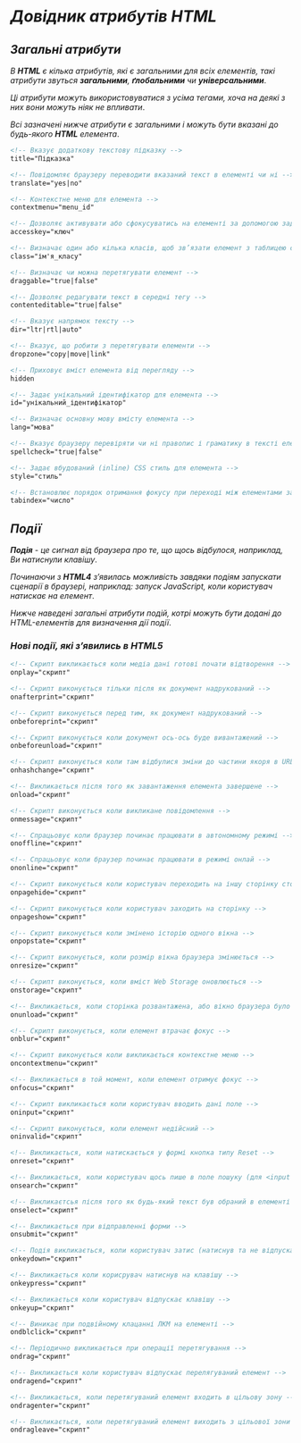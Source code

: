 # ***Довідник атрибутів HTML***

## *Загальні атрибути*
*В ***HTML*** є кілька атрибутів, які є загальними для всіх елементів, такі атрибути звуться **загальними**, **ґлобальними** чи **універсальними***.

*Ці атрибути можуть використовуватися з усіма тегами, хоча на деякі з них вони можуть ніяк не впливати*.

*Всі зазначені нижче атрибути є загальними і можуть бути вказані до будь-якого **HTML** елемента*.

```html
<!-- Вказує додаткову текстову підказку -->
title="Підказка"

<!-- Повідомляє браузеру переводити вказаний текст в елементі чи ні -->
translate="yes|no"

<!-- Контекстне меню для елемента -->
contextmenu="menu_id"

<!-- Дозволяє активувати або сфокусуватись на елементі за допомогою заданого сполучення клавіш -->
accesskey="ключ"

<!-- Визначає один або кілька класів, щоб зв’язати елемент з таблицею стилів (CSS) -->
class="ім'я_класу"

<!-- Визначає чи можна перетягувати елемент -->
draggable="true|false"

<!-- Дозволяє редагувати текст в середні тегу -->
contenteditable="true|false"

<!-- Вказує напрямок тексту -->
dir="ltr|rtl|auto"

<!-- Вказує, що робити з перетягувати елементи -->
dropzone="copy|move|link"

<!-- Приховує вміст елемента від перегляду -->
hidden

<!-- Задає унікальний ідентифікатор для елемента -->
id="унікальний_ідентифікатор"

<!-- Визначає основну мову вмісту елемента -->
lang="мова"

<!-- Вказує браузеру перевіряти чи ні правопис і граматику в тексті елемента -->
spellcheck="true|false"

<!-- Задає вбудований (inline) CSS стиль для елемента -->
style="стиль"

<!-- Встановлює порядок отримання фокусу при переході між елементами за допомогою клавіші Tab -->
tabindex="число"
```

## ***Події***
***Подія*** - *це сигнал від браузера про те, що щось відбулося, наприклад, Ви натиснули клавішу*.

*Починаючи з **HTML4** з’явилась можливість завдяки подіям запускати сценарії в браузері, наприклад: запуск JavaScript, коли користувач натискає на елемент*.

*Нижче наведені загальні атрибути подій, котрі можуть бути додані до HTML-елементів для визначення дії події*.

### ***Нові події, які з’явились в HTML5***
```html
<!-- Скрипт викликається коли медіа дані готові почати відтворення -->
onplay="скрипт"

<!-- Скрипт виконується тільки після як документ надрукований -->
onafterprint="скрипт"

<!-- Скрипт виконується перед тим, як документ надрукований -->
onbeforeprint="скрипт"

<!-- Скрипт виконується коли документ ось-ось буде вивантажений -->
onbeforeunload="скрипт"

<!-- Скрипт виконується коли там відбулися зміни до частини якоря в URL -->
onhashchange="скрипт"

<!-- Викликається після того як завантаження елемента завершене -->
onload="скрипт"

<!-- Скрипт виконується коли викликане повідомлення -->
onmessage="скрипт"

<!-- Спрацьовує коли браузер починає працювати в автономному режимі -->
onoffline="скрипт"

<!-- Спрацьовує коли браузер починає працювати в режимі онлай -->
ononline="скрипт"

<!-- Скрипт виконується коли користувач переходить на іншу сторінку сторінку -->
onpagehide="скрипт"

<!-- Скрипт виконується коли користувач заходить на сторінку -->
onpageshow="скрипт"

<!-- Скрипт виконується коли змінено історію одного вікна -->
onpopstate="скрипт"

<!-- Скрипт виконується, коли розмір вікна браузера змінюється -->
onresize="скрипт"

<!-- Скрипт виконується, коли вміст Web Storage оновлюється -->
onstorage="скрипт"

<!-- Викликається, коли сторінка розвантажена, або вікно браузера було зачинено -->
onunload="скрипт"

<!-- Скрипт виконується, коли елемент втрачає фокус -->
onblur="скрипт"

<!-- Скрипт виконується коли викликається контекстне меню -->
oncontextmenu="скрипт"

<!-- Викликається в той момент, коли елемент отримує фокус -->
onfocus="скрипт"

<!-- Скрипт викликається коли користувач вводить дані поле -->
oninput="скрипт"

<!-- Скрипт виконується, коли елемент недійсний -->
oninvalid="скрипт"

<!-- Викликається, коли натискається у формі кнопка типу Reset -->
onreset="скрипт"

<!-- Викликається, коли користувач щось пише в поле пошуку (для <input type="search">) -->
onsearch="скрипт"

<!-- Викликаєтсья після того як будь-який текст був обраний в елементі -->
onselect="скрипт"

<!-- Викликається при відправленні форми -->
onsubmit="скрипт"

<!-- Подія викликається, коли користувач затис (натиснув та не відпускає) клавішу -->
onkeydown="скрипт"

<!-- Викликається коли корисрувач натиснув на клавішу -->
onkeypress="скрипт"

<!-- Викликається коли користувач відпускає клавішу -->
onkeyup="скрипт"

<!-- Виникає при подвійному клацанні ЛКМ на елементі -->
ondblclick="скрипт"

<!-- Періодично викликається при операції перетягування -->
ondrag="скрипт"

<!-- Викликається коли користувач відпускає перелягуваний елемент -->
ondragend="скрипт"

<!-- Викликається, коли перетягуваний елемент входить в цільову зону -->
ondragenter="скрипт"

<!-- Викликається, коли перетягуваний елемент виходить з цільової зони -->
ondragleave="скрипт"
